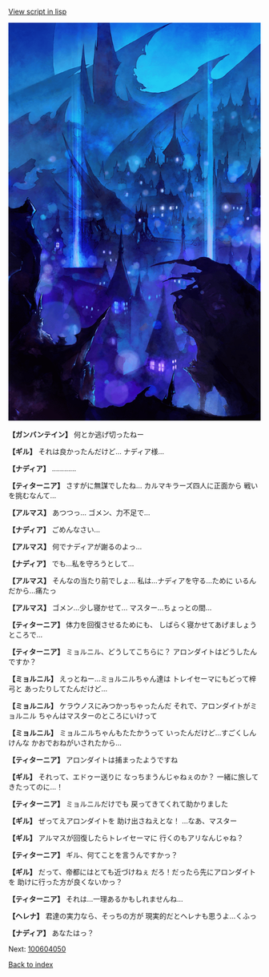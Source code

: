 [View script in lisp](../scripts/100604043.txt)

![300_devil_night03.png](../images/backgrounds/300_devil_night03.png)

**【ガンバンテイン】**
何とか逃げ切ったねー

**【ギル】**
それは良かったんだけど…
ナディア様…

**【ナディア】**
…………

**【ティターニア】**
さすがに無謀でしたね…
カルマキラーズ四人に正面から
戦いを挑むなんて…

**【アルマス】**
あつつっ…
ゴメン、力不足で…

**【ナディア】**
ごめんなさい…

**【アルマス】**
何でナディアが謝るのよっ…

**【ナディア】**
でも…私を守ろうとして…

**【アルマス】**
そんなの当たり前でしょ…
私は…ナディアを守る…ために
いるんだから…痛たっ

**【アルマス】**
ゴメン…少し寝かせて…
マスター…ちょっとの間…

**【ティターニア】**
体力を回復させるためにも、
しばらく寝かせてあげましょう
ところで…

**【ティターニア】**
ミョルニル、どうしてこちらに？
アロンダイトはどうしたんですか？

**【ミョルニル】**
えっとねー…ミョルニルちゃん達は
トレイセーマにもどって梓弓と
あったりしてたんだけど…

**【ミョルニル】**
ケラウノスにみつかっちゃったんだ
それで、アロンダイトがミョルニル
ちゃんはマスターのところにいけって

**【ミョルニル】**
ミョルニルちゃんもたたかうって
いったんだけど…すごくしんけんな
かおでおねがいされたから…

**【ティターニア】**
アロンダイトは捕まったようですね

**【ギル】**
それって、エドゥー送りに
なっちまうんじゃねぇのか？
一緒に旅してきたってのに…！

**【ティターニア】**
ミョルニルだけでも
戻ってきてくれて助かりました

**【ギル】**
ぜってえアロンダイトを
助け出さねえとな！
…なあ、マスター

**【ギル】**
アルマスが回復したらトレイセーマに
行くのもアリなんじゃね？

**【ティターニア】**
ギル、何てことを言うんですかっ？

**【ギル】**
だって、帝都にはとても近づけねぇ
だろ！だったら先にアロンダイトを
助けに行った方が良くないかっ？

**【ティターニア】**
それは…一理あるかもしれませんね…

**【ヘレナ】**
君達の実力なら、そっちの方が
現実的だとヘレナも思うよ…くふっ

**【ナディア】**
あなたはっ？


Next: [100604050](100604050.md)

[Back to index](index.md)
